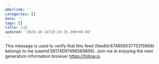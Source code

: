 ```yaml
---
abbrlink: ''
categories: []
date: ''
tags: []
title: 认证
updated: '2024-10-14T10:26:35.309+08:00'
---
```

This message is used to verify that this feed (feedId:67465803775315968) belongs to me (userId:56174097496569856). Join me in enjoying the next generation information browser https://follow.is.

